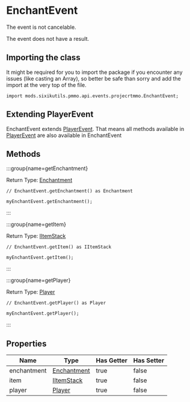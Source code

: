 # EnchantEvent

The event is not cancelable.

The event does not have a result.

## Importing the class

It might be required for you to import the package if you encounter any issues (like casting an Array), so better be safe than sorry and add the import at the very top of the file.
```zenscript
import mods.sixikutils.pmmo.api.events.projecrtmmo.EnchantEvent;
```


## Extending PlayerEvent

EnchantEvent extends [PlayerEvent](/forge/api/event/entity/player/PlayerEvent). That means all methods available in [PlayerEvent](/forge/api/event/entity/player/PlayerEvent) are also available in EnchantEvent

## Methods

:::group{name=getEnchantment}

Return Type: [Enchantment](/vanilla/api/item/enchantment/Enchantment)

```zenscript
// EnchantEvent.getEnchantment() as Enchantment

myEnchantEvent.getEnchantment();
```

:::

:::group{name=getItem}

Return Type: [IItemStack](/vanilla/api/item/IItemStack)

```zenscript
// EnchantEvent.getItem() as IItemStack

myEnchantEvent.getItem();
```

:::

:::group{name=getPlayer}

Return Type: [Player](/mods/sixikutils/pmmo/player/Player)

```zenscript
// EnchantEvent.getPlayer() as Player

myEnchantEvent.getPlayer();
```

:::


## Properties

|    Name     |                           Type                           | Has Getter | Has Setter |
|-------------|----------------------------------------------------------|------------|------------|
| enchantment | [Enchantment](/vanilla/api/item/enchantment/Enchantment) | true       | false      |
| item        | [IItemStack](/vanilla/api/item/IItemStack)               | true       | false      |
| player      | [Player](/mods/sixikutils/pmmo/player/Player)            | true       | false      |

